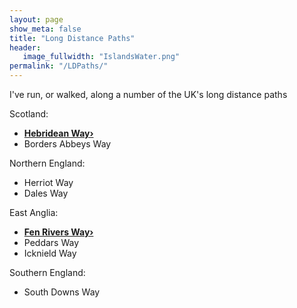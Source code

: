 ```yaml
---
layout: page
show_meta: false
title: "Long Distance Paths"
header:
   image_fullwidth: "IslandsWater.png"
permalink: "/LDPaths/"
---
```

I've run, or walked, along a number of the UK's long distance paths

Scotland:
- **<a href="{{ site.url }}{{ site.baseurl }}/islands/hebrides">Hebridean Way›</a>**
- Borders Abbeys Way

Northern England:
- Herriot Way
- Dales Way

East Anglia:
- **<a href="{{ site.url }}{{ site.baseurl }}/LDPaths/fenrivers">Fen Rivers Way›</a>**
- Peddars Way
- Icknield Way

Southern England:
- South Downs Way
